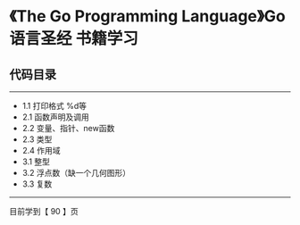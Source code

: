 # 《The Go Programming Language》Go语言圣经 书籍学习

## 代码目录
---

- 1.1 打印格式 %d等
- 2.1 函数声明及调用
- 2.2 变量、指针、new函数
- 2.3 类型
- 2.4 作用域
- 3.1 整型
- 3.2 浮点数（缺一个几何图形）
- 3.3 复数 


---
目前学到【 90 】页